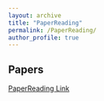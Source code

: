 ```yaml
---
layout: archive
title: "PaperReading"
permalink: /PaperReading/
author_profile: true
---
```


## Papers

[PaperReading Link](https://starnyLIU.github.io/PaperReading/)